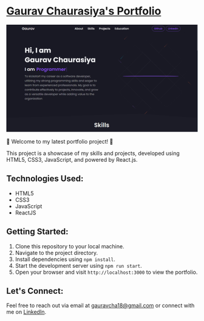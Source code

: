 # [Gaurav Chaurasiya's Portfolio](https://github.com/gauravChaurasiya18/)

![Kappeta Jaya Chandra Reddys's Portfolio-image](src/images/portfolio-logo.png)


🚀 Welcome to my latest portfolio project! 🚀

This project is a showcase of my skills and projects, developed using HTML5, CSS3, JavaScript, and powered by React.js.


## Technologies Used:

- HTML5
- CSS3
- JavaScript
- ReactJS

## Getting Started:

1. Clone this repository to your local machine.
2. Navigate to the project directory.
3. Install dependencies using `npm install`.
4. Start the development server using `npm run start`.
5. Open your browser and visit `http://localhost:3000` to view the portfolio.

## Let's Connect:

Feel free to reach out via email at [gauravcha18@gmail.com](mailto:your.email@example.com) or connect with me on [LinkedIn](https://www.linkedin.com/in/gaurav-chaurasiya-822056266/).

